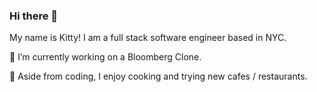 ### Hi there 👋


My name is Kitty! I am a full stack software engineer based in NYC.

:round_pushpin: I’m currently working on a Bloomberg Clone.

:hamburger: Aside from coding, I enjoy cooking and trying new cafes / restaurants.
